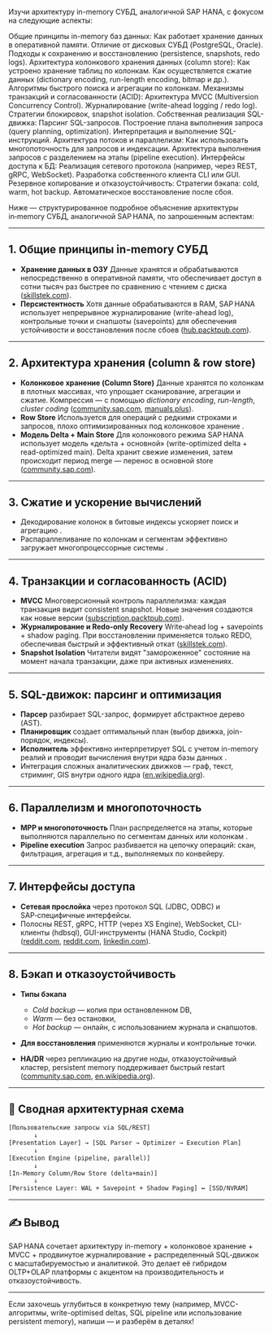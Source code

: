 Изучи архитектуру in-memory СУБД, аналогичной SAP HANA, с фокусом на следующие аспекты:

Общие принципы in-memory баз данных:
Как работает хранение данных в оперативной памяти.
Отличие от дисковых СУБД (PostgreSQL, Oracle).
Подходы к сохранению и восстановлению (persistence, snapshots, redo logs).
Архитектура колонкового хранения данных (column store):
Как устроено хранение таблиц по колонкам.
Как осуществляется сжатие данных (dictionary encoding, run-length encoding, bitmap и др.).
Алгоритмы быстрого поиска и агрегации по колонкам.
Механизмы транзакций и согласованности (ACID):
Архитектура MVCC (Multiversion Concurrency Control).
Журналирование (write-ahead logging / redo log).
Стратегии блокировок, snapshot isolation.
Собственная реализация SQL-движка:
Парсинг SQL-запросов.
Построение плана выполнения запроса (query planning, optimization).
Интерпретация и выполнение SQL-инструкций.
Архитектура потоков и параллелизм:
Как использовать многопоточность для запросов и индексации.
Архитектура выполнения запросов с разделением на этапы (pipeline execution).
Интерфейсы доступа к БД:
Реализация сетевого протокола (например, через REST, gRPC, WebSocket).
Разработка собственного клиента CLI или GUI.
Резервное копирование и отказоустойчивость:
Стратегии бэкапа: cold, warm, hot backup.
Автоматическое восстановление после сбоя.

Ниже — структурированное подробное объяснение архитектуры in‑memory СУБД, аналогичной SAP HANA, по запрошенным аспектам:

---

## 1. Общие принципы in‑memory СУБД

* **Хранение данных в ОЗУ**
  Данные хранятся и обрабатываются непосредственно в оперативной памяти, что обеспечивает доступ в сотни тысяч раз быстрее по сравнению с чтением с диска ([skillstek.com][1]).
* **Персистентность**
  Хотя данные обрабатываются в RAM, SAP HANA использует непрерывное журналирование (write-ahead log), контрольные точки и снапшоты (savepoints) для обеспечения устойчивости и восстановления после сбоев ([hub.packtpub.com][2]).

---

## 2. Архитектура хранения (column & row store)

* **Колонковое хранение (Column Store)**
  Данные хранятся по колонкам в плотных массивах, что упрощает сканирование, агрегации и сжатие. Компрессия — с помощью *dictionary encoding*, *run-length*, *cluster coding* ([community.sap.com][3], [manuals.plus][4]).
* **Row Store**
  Используется для операций с редкими строками и запросов, плохо оптимизированных под колонковое хранение .
* **Модель Delta + Main Store**
  Для колонкового режима SAP HANA использует модель «дельта + основной» (write-optimized delta + read-optimized main). Delta хранит свежие изменения, затем происходит период merge — перенос в основной store ([community.sap.com][5]).

---

## 3. Сжатие и ускорение вычислений

* Декодирование колонок в битовые индексы ускоряет поиск и агрегацию .
* Распараллеливание по колонкам и сегментам эффективно загружает многопроцессорные системы .

---

## 4. Транзакции и согласованность (ACID)

* **MVCC**
  Многоверсионный контроль параллелизма: каждая транзакция видит consistent snapshot. Новые значения создаются как новые версии ([subscription.packtpub.com][6]).
* **Журналирование и Redo-only Recovery**
  Write‑ahead log + savepoints + shadow paging. При восстановлении применяется только REDO, обеспечивая быстрый и эффективный откат ([skillstek.com][1]).
* **Snapshot Isolation**
  Читатели видят "замороженное" состояние на момент начала транзакции, даже при активных изменениях.

---

## 5. SQL-движок: парсинг и оптимизация

* **Парсер** разбирает SQL-запрос, формирует абстрактное дерево (AST).
* **Планировщик** создает оптимальный план (выбор движка, join-порядок, индексы).
* **Исполнитель** эффективно интерпретирует SQL с учетом in-memory реалий и проводит вычисления внутри ядра базы данных .
* Интеграция сложных аналитических движков — граф, текст, стриминг, GIS внутри одного ядра ([en.wikipedia.org][7]).

---

## 6. Параллелизм и многопоточность

* **MPP и многопоточность**
  План распределяется на этапы, которые выполняются параллельно по сегментам данных или колонкам .
* **Pipeline execution**
  Запрос разбивается на цепочку операций: скан, фильтрация, агрегация и т.д., выполняемых по конвейеру.

---

## 7. Интерфейсы доступа

* **Сетевая прослойка** через протокол SQL (JDBC, ODBC) и SAP‑специфичные интерфейсы.
* Полосны REST, gRPC, HTTP (через XS Engine), WebSocket, CLI-клиенты (hdbsql), GUI-инструменты (HANA Studio, Cockpit) ([reddit.com][8], [reddit.com][9], [linkedin.com][10]).

---

## 8. Бэкап и отказоустойчивость

* **Типы бэкапа**

  * *Cold backup* — копия при остановленном DB,
  * *Warm* — без остановки,
  * *Hot backup* — онлайн, с использованием журнала и снапшотов.
* **Для восстановления** применяются журналы и контрольные точки.
* **HA/DR** через репликацию на другие ноды, отказоустойчивый кластер, persistent memory поддерживает быстрый restart ([community.sap.com][5], [en.wikipedia.org][7]).

---

## 🧩 Сводная архитектурная схема

```txt
[Пользовательские запросы via SQL/REST]
       ↓
[Presentation Layer] → [SQL Parser → Optimizer → Execution Plan]
       ↓
[Execution Engine (pipeline, parallel)]
       ↓
[In-Memory Column/Row Store (delta+main)]
       ↓
[Persistence Layer: WAL + Savepoint + Shadow Paging] ↔ [SSD/NVRAM]
```

---

## ✍️ Вывод

SAP HANA сочетает архитектуру in-memory + колонковое хранение + MVCC + продвинутое журналирование + распределенный SQL‑движок с масштабируемостью и аналитикой. Это делает её гибридом OLTP+OLAP платформы с акцентом на производительность и отказоустойчивость.

---

Если захочешь углубиться в конкретную тему (например, MVCC-алгоритмы, write-optimised deltas, SQL pipeline или использование persistent memory), напиши — и разберём в деталях!

[1]: https://skillstek.com/sap-hana-in-memory-database/?utm_source=chatgpt.com "SAP HANA Database - In Memory Technology - Full Concept"
[2]: https://hub.packtpub.com/sap-hana-architecture/?utm_source=chatgpt.com "SAP HANA Architecture | Packt Hub"
[3]: https://community.sap.com/t5/technology-blogs-by-sap/sap-hana-persistent-memory/bc-p/13384105?utm_source=chatgpt.com "SAP HANA & Persistent Memory - SAP Community"
[4]: https://manuals.plus/m/03a91e65fa741ff37776750781159e3709948e5b0b9d1d85b403bfead1bdb996?utm_source=chatgpt.com "SAP HANA Developer Guide SAP HANA Developer Guide"
[5]: https://community.sap.com/t5/technology-blog-posts-by-sap/sap-hana-persistent-memory/ba-p/13384096?utm_source=chatgpt.com "SAP HANA & Persistent Memory - SAP Community"
[6]: https://subscription.packtpub.com/book/data/9781782177623/appB/ch06lvl1sec61/storing-data-row-storage?utm_source=chatgpt.com "SAP HANA Cookbook"
[7]: https://en.wikipedia.org/wiki/SAP_HANA?utm_source=chatgpt.com "SAP HANA"
[8]: https://www.reddit.com/r/SAP/comments/1bwa092?utm_source=chatgpt.com "On which framework or API SAP Database Apps perform?"
[9]: https://www.reddit.com/r/SAP/comments/mpckqw?utm_source=chatgpt.com "Is SAP HANA worth it?"
[10]: https://www.linkedin.com/pulse/sap-hana-architecture-muhammad-arshad?utm_source=chatgpt.com "SAP HANA Architecture"
